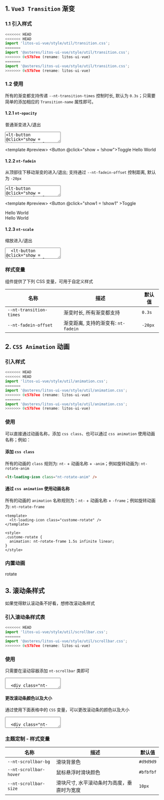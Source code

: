 ## 1. `Vue3 Transition` 渐变

### 1.1 引入样式

```ts
<<<<<<< HEAD
<<<<<<< HEAD
import 'litos-ui-vue/style/util/transition.css';
=======
import '@asteres/litos-ui-vue/style/util/transition.css';
>>>>>>> 0c57b7ee (rename: litos-ui-vue)
=======
import '@asteres/litos-ui-vue/style/util/transition.css';
>>>>>>> 0c57b7ee (rename: litos-ui-vue)
```

<script setup>
import SourceCode from '../src/app_components/SourceCode.vue';
import CodePreview from '../src/app_components/CodePreview.vue';
import { Button, LoadingIcon } from '../src'
import { ref } from 'vue';

const show = ref(true)
const show1 = ref(true)
const show2 = ref(true)
</script>

### 1.2 使用

所有的渐变都支持传递 `--nt-transition-times` 控制时长, 默认为 `0.3s`；只需要简单的添加相应的 `Transition-name` 属性即可。

#### 1.2.1 `nt-opacity`

普通渐变进入/退出

<ClientOnly><CodePreview class="mb-15">
<textarea lang="vue-html">
<lt-button @click="show = !show">Toggle</lt-button>
<Transition name="nt-opacity">

<p v-if="show">Hello world</p>
</Transition>
</textarea>
<template #preview>
<Button @click="show = !show">Toggle</Button>
<Transition name="nt-opacity">
<span v-if="show" class="ml-10">Hello World</span>
</Transition>
</template>
</CodePreview></ClientOnly>

#### 1.2.2 `nt-fadein`

从顶部往下移动渐变的进入/退出; 支持通过 `--nt-fadein-offset` 控制距离, 默认为 `-20px`

<ClientOnly><CodePreview class="mb-15">
<textarea lang="vue-html">
<lt-button @click="show = !show">Toggle</lt-button>
<Transition name="nt-fadein">

<p v-if="show">Hello world</p>
</Transition>
<Transition name="nt-fadein">
<p v-if="show" style="--nt-fadein-offset:-50px;">Hello world</p>
</Transition>
</textarea>
<template #preview>
<Button @click="show1 = !show1" >Toggle</Button>
<Transition name="nt-fadein">
<div v-if="show1" class="inline ml-10">Hello World</div>
</Transition>
<Transition name="nt-fadein">
<div v-if="show1" class="inline ml-10" style="--nt-fadein-offset:-50px;">Hello World</div>
</Transition>
</template>
</CodePreview></ClientOnly>

#### 1.2.3 `nt-scale`

缩放进入/退出

<ClientOnly>
  <CodePreview>
  <textarea lang="vue-html">
  <lt-button @click="show = !show">Toggle</lt-button>
    <Transition name="nt-opacity">
  <p v-if="show">Hello world</p>
  </Transition>
  </textarea>
  <template #preview>
    <Button @click="show2 = !show2">Toggle</Button>
    <Transition name="nt-scale" appear>
      <div class="inline ml-10" v-if="show2">Hello world</div>
    </Transition>
  </template>
  </CodePreview>
</ClientOnly>

### 样式变量

组件提供了下列 CSS 变量，可用于自定义样式

| 名称                    | 描述                                | 默认值  |
| ----------------------- | ----------------------------------- | ------- |
| `--nt-transition-times` | 渐变时长, 所有渐变都支持            | `0.3s`  |
| `--nt-fadein-offset`    | 渐变距离, 支持的渐变有: `nt-fadein` | `-20px` |

## 2. `CSS Animation` 动画

### 引入样式

```ts
<<<<<<< HEAD
<<<<<<< HEAD
import 'litos-ui-vue/style/util/animation.css';
=======
import '@asteres/litos-ui-vue/style/util/animation.css';
>>>>>>> 0c57b7ee (rename: litos-ui-vue)
=======
import '@asteres/litos-ui-vue/style/util/animation.css';
>>>>>>> 0c57b7ee (rename: litos-ui-vue)
```

### 使用

可以直接通过动画名称，添加 `css class`、也可以通过 `css animation` 使用动画名称；例如：

#### 添加 `css class`

所有的动画的 `class` 规则为: `nt-` + 动画名称 + `-anim`；例如旋转动画为: `nt-rotate-anim`

```html
<lt-loading-icon class="nt-rotate-anim" />
```

#### 通过 `css animation` 使用动画名称

所有的动画的 `animation` 名称规则为：`nt-` + 动画名称 + `-frame`；例如旋转动画为: `nt-rotate-frame`

```vue
<template>
  <lt-loading-icon class="custome-rotate" />
</template>

<style>
.custome-rotate {
  animation: nt-rotate-frame 1.5s infinite linear;
}
</style>
```

### 内置动画

<div class="icon-list mt-15">
  <div class="icon-item center">
    <LoadingIcon class="nt-rotate-anim" />
    <span class="icon-name">rotate</span>
  </div>
</div>

## 3. 滚动条样式

如果觉得默认滚动条不好看，想修改滚动条样式

### 引入滚动条样式表

```ts
<<<<<<< HEAD
import 'litos-ui-vue/style/util/scrollbar.css';
=======
import '@asteres/litos-ui-vue/style/util/scrollbar.css';
>>>>>>> 0c57b7ee (rename: litos-ui-vue)
```

### 使用

只需要在滚动容器添加 `nt-scrollbar` 类即可

<ClientOnly><CodePreview class="mb-15">
<textarea lang="html">

  <div class="nt-scrollbar" style="width:100%;height:80px;border:1px solid #dedede;overflow:auto;">
    <div style="width:150%;height:150px;">ScrollBar</div>
  </div>
  </textarea>
</CodePreview></ClientOnly>

#### 更改滚动条颜色以及大小

通过使用下面表格中的 `CSS` 变量，可以更改滚动条的颜色以及大小

<ClientOnly><CodePreview>
<textarea lang="html">

  <div class="nt-scrollbar" style="--nt-scrollbar-bg:orange;--nt-scrollbar-hover:red;--nt-scrollbar-size:8px;width:100%;height:80px;border:1px solid #dedede;overflow:auto;">
    <div style="width:150%;height:150px;">ScrollBar</div>
  </div>
  </textarea>
</CodePreview></ClientOnly>

### 主题定制 - 样式变量

| 名称                   | 描述                                       | 默认值    |
| ---------------------- | ------------------------------------------ | --------- |
| `--nt-scrollbar-bg`    | 滑块背景色                                 | `#d9d9d9` |
| `--nt-scrollbar-hover` | 鼠标悬浮时滑块颜色                         | `#bfbfbf` |
| `--nt-scrollbar-size`  | 滑块尺寸, 水平滚动条时为高度，垂直时为宽度 | `10px`    |
